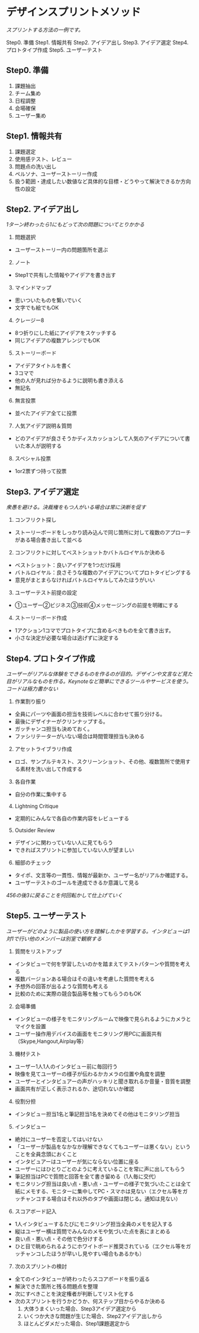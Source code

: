 # デザインスプリントメソッド

*スプリントする方法の一例です。*

Step0. 準備
Step1. 情報共有
Step2. アイデア出し
Step3. アイデア選定
Step4. プロトタイプ作成
Step5. ユーザーテスト

## Step0. 準備

1. 課題抽出
2. チーム集め
3. 日程調整
4. 会場確保
5. ユーザー集め

## Step1. 情報共有

1. 課題選定
2. 使用感テスト、レビュー
3. 問題点の洗い出し
4. ペルソナ、ユーザーストーリー作成
5. 扱う範囲・達成したい数値など具体的な目標・どうやって解決できるか方向性の設定

## Step2. アイデア出し

*1ターン終わったら1にもどって次の問題についてとりかかる*

1. 問題選択

  - ユーザーストーリー内の問題箇所を選ぶ

2. ノート

  - Step1で共有した情報やアイデアを書き出す

3. マインドマップ

  - 思いついたものを繋いでいく
  - 文字でも絵でもOK

4. クレージー8

  - 8つ折りにした紙にアイデアをスケッチする
  - 同じアイデアの複数アレンジでもOK

5. ストーリーボード

  - アイデアタイトルを書く
  - 3コマで
  - 他の人が見れば分かるように説明も書き添える
  - 無記名

6. 無言投票

  - 並べたアイデア全てに投票

7. 人気アイデア説明＆質問

  - どのアイデアが良さそうかディスカッションして人気のアイデアについて書いた本人が説明する

8. スペシャル投票

  - 1or2票ずつ持って投票

## Step3. アイデア選定

*衆愚を避ける。決裁権をもつ人がいる場合は常に決断を促す*

1. コンフリクト探し

  - ストーリーボードをしっかり読み込んで同じ箇所に対して複数のアプローチがある場合書き出して並べる

2. コンフリクトに対してベストショットかバトルロイヤルか決める

  - ベストショット：良いアイデアを1つだけ採用
  - バトルロイヤル：良さそうな複数のアイデアについてプロトタイピングする
  - 意見がまとまらなければバトルロイヤルしてみたほうがいい

3. ユーザーテスト前提の設定

  - ①ユーザー②ビジネス③技術④メッセージングの前提を明確にする

4. ストーリーボード作成

  - 1アクション1コマでプロトタイプに含めるべきものを全て書き出す。
  - 小さな決定が必要な場合は逃げずに決定する

## Step4. プロトタイプ作成

*ユーザーがリアルな体験をできるものを作るのが目的。デザインや文言など見た目がリアルなものを作る。Keynoteなど簡単にできるツールやサービスを使う。コードは極力書かない*

1. 作業割り振り

  - 全員にパーツや画面の担当を技術レベルに合わせて振り分ける。
  - 最後にデザイナーがクリンナップする。
  - ガッチャンコ担当も決めておく。
  - ファシリテーターがいない場合は時間管理担当も決める

2. アセットライブラリ作成

  - ロゴ、サンプルテキスト、スクリーンショット、その他、複数箇所で使用する素材を洗い出して作成する

3. 各自作業

  - 自分の作業に集中する

4. Lightning Critique

  - 定期的にみんなで各自の作業内容をレビューする

5. Outsider Review

  - デザインに関わっていない人に見てもらう
  - できればスプリントに参加していない人が望ましい

6. 細部のチェック

  - タイポ、文言等の一貫性、情報が最新か、ユーザー名がリアルか確認する。
  - ユーザーテストのゴールを達成できるか意識して見る

*456の後3に戻ることを何回転かして仕上げていく*

## Step5. ユーザーテスト

 *ユーザーがどのように製品の使い方を理解したかを学習する。インタビューは1対1で行い他のメンバーは別室で観察する* 

1. 質問をリストアップ

  - インタビューで何を学習したいのかを踏まえてテストパターンや質問を考える
  - 複数バージョンある場合はその違いを考慮した質問を考える
  - 予想外の回答が出るような質問も考える
  - 比較のために実際の競合製品等を触ってもらうのもOK

2. 会場準備

  - インタビューの様子をモニタリングルームで映像で見られるようにカメラとマイクを設置
  - ユーザー操作用デバイスの画面をモニタリング用PCに画面共有（Skype,Hangout,Airplay等）

3. 機材テスト

  - ユーザー1人1人のインタビュー前に毎回行う
  - 映像を見てユーザーの様子が伝わるかカメラの位置や角度を調整
  - ユーザーとインタビュアーの声がハッキリと聞き取れるか音量・音質を調整
  - 画面共有が正しく表示されるか、途切れないか確認

4. 役割分担

  - インタビュー担当1名と筆記担当1名を決めてその他はモニタリング担当

5. インタビュー

  - 絶対にユーザーを否定してはいけない
  - 「ユーザーが製品をなかなか理解できなくてもユーザーは悪くない」ということを全員念頭におくこと
  - インタビュアーはユーザーが気にならない位置に座る
  - ユーザーにはひとりごとのように考えていることを常に声に出してもらう
  - 筆記担当はPCで質問と回答を全て書き留める（1人毎に交代）
  - モニタリング担当は良い点・悪い点・ユーザーの様子で気づいたことは全て紙にメモする、モニターに集中してPC・スマホは見ない（エクセル等をガッチャンコする場合はそれ以外のタブや画面は閉じる。通知は見ない）

6. スコアボード記入

  - 1人インタビューするたびにモニタリング担当全員のメモを記入する
  - 縦はユーザー横は質問でみんなのメモや気づいた点を表にまとめる
  - 良い点・悪い点・その他で色分けする
  - ひと目で眺められるようにホワイトボード推奨されている（エクセル等をガッチャンコしたほうが早いし見やすい場合もあるかも）

7. 次のスプリントの検討

  - 全てのインタビューが終わったらスコアボードを振り返る
  - 解決できた箇所と残る問題点を整理
  - 次にすべきことを決定権者が判断してリスト化する
  - 次のスプリントを行うかどうか、何ステップ目からやるか決める
    1. 大体うまくいった場合、Step3アイデア選定から
    2. いくつか大きな問題が生じた場合、Step2アイデア出しから
    3. ほとんどダメだった場合、Step1課題選定から
